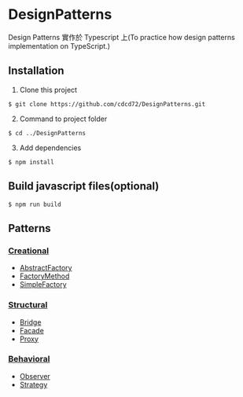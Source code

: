 # DesignPatterns
Design Patterns 實作於 Typescript 上(To practice how design patterns implementation on TypeScript.)

## Installation
 1. Clone this project
 ```
 $ git clone https://github.com/cdcd72/DesignPatterns.git
 ```
 2. Command to project folder
 ```
 $ cd ../DesignPatterns
 ```
 3. Add dependencies
 ```
 $ npm install
 ```

## Build javascript files(optional)
```
$ npm run build
```

## Patterns
### [Creational](Creational)

* [AbstractFactory](Creational/AbstractFactory)
* [FactoryMethod](Creational/FactoryMethod)
* [SimpleFactory](Creational/SimpleFactory)

### [Structural](Structural)

* [Bridge](Structural/Bridge)
* [Facade](Structural/Facade)
* [Proxy](Structural/Proxy)

### [Behavioral](Behavioral)

* [Observer](Behavioral/Observer)
* [Strategy](Behavioral/Strategy)
